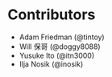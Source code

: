 # Contributors

* Adam Friedman (@tintoy)
* Will 保哥 (@doggy8088)
* Yusuke Ito (@itn3000)
* Ilja Nosik (@inosik)
